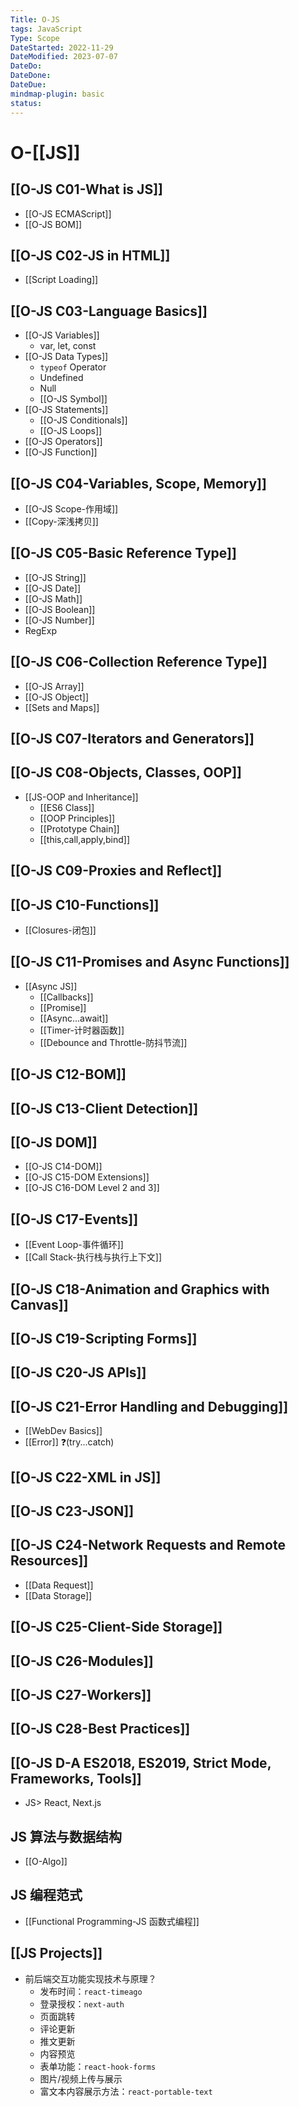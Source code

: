 ```yaml
---
Title: O-JS
tags: JavaScript
Type: Scope
DateStarted: 2022-11-29 
DateModified: 2023-07-07
DateDo:
DateDone:
DateDue: 
mindmap-plugin: basic
status: 
---
```


# O-[[JS]]

## [[O-JS C01-What is JS]]
- [[O-JS ECMAScript]]
- [[O-JS BOM]]

## [[O-JS C02-JS in HTML]]
- [[Script Loading]]

## [[O-JS C03-Language Basics]]
- [[O-JS Variables]]
    - var, let, const
- [[O-JS Data Types]]
    - `typeof` Operator
    - Undefined
    - Null
    - [[O-JS Symbol]]
- [[O-JS Statements]]
    - [[O-JS Conditionals]]
    - [[O-JS Loops]]
- [[O-JS Operators]]
- [[O-JS Function]]

## [[O-JS C04-Variables, Scope, Memory]]
- [[O-JS Scope-作用域]]
- [[Copy-深浅拷贝]]

## [[O-JS C05-Basic Reference Type]]
- [[O-JS String]]
- [[O-JS Date]]
- [[O-JS Math]]
- [[O-JS Boolean]]
- [[O-JS Number]]
- RegExp

## [[O-JS C06-Collection Reference Type]]
- [[O-JS Array]]
- [[O-JS Object]]
- [[Sets and Maps]]

## [[O-JS C07-Iterators and Generators]]

## [[O-JS C08-Objects, Classes, OOP]]
- [[JS-OOP and Inheritance]]
    - [[ES6 Class]]
    - [[OOP Principles]]
    - [[Prototype Chain]]
    - [[this,call,apply,bind]]

## [[O-JS C09-Proxies and Reflect]]

## [[O-JS C10-Functions]]
- [[Closures-闭包]]

## [[O-JS C11-Promises and Async Functions]]
- [[Async JS]]
    - [[Callbacks]]
    - [[Promise]]
    - [[Async...await]]
    - [[Timer-计时器函数]]
    - [[Debounce and Throttle-防抖节流]]

## [[O-JS C12-BOM]]

## [[O-JS C13-Client Detection]]

## [[O-JS DOM]]
- [[O-JS C14-DOM]]
- [[O-JS C15-DOM Extensions]]
- [[O-JS C16-DOM Level 2 and 3]]

## [[O-JS C17-Events]]
- [[Event Loop-事件循环]]
- [[Call Stack-执行栈与执行上下文]]

## [[O-JS C18-Animation and Graphics with Canvas]]

## [[O-JS C19-Scripting Forms]]

## [[O-JS C20-JS APIs]]

## [[O-JS C21-Error Handling and Debugging]]
- [[WebDev Basics]]
- [[Error]] ❓(try...catch)

## [[O-JS C22-XML in JS]]

## [[O-JS C23-JSON]]

## [[O-JS C24-Network Requests and Remote Resources]]
- [[Data Request]]
- [[Data Storage]]

## [[O-JS C25-Client-Side Storage]]

## [[O-JS C26-Modules]]

## [[O-JS C27-Workers]]

## [[O-JS C28-Best Practices]]

## [[O-JS D-A ES2018, ES2019, Strict Mode, Frameworks, Tools]]
- JS> React, Next.js

## JS 算法与数据结构
- [[O-Algo]]

## JS 编程范式
- [[Functional Programming-JS 函数式编程]]

## [[JS Projects]]
- 前后端交互功能实现技术与原理？
    - 发布时间：`react-timeago`
    - 登录授权：`next-auth`
    - 页面跳转
    - 评论更新
    - 推文更新
    - 内容预览
    - 表单功能：`react-hook-forms`
    - 图片/视频上传与展示
    - 富文本内容展示方法：`react-portable-text`
